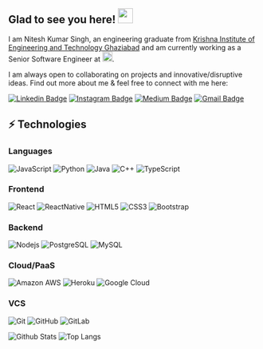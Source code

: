## Glad to see you here! <img src="https://raw.githubusercontent.com/aemmadi/aemmadi/master/wave.gif" width="30px">

I am Nitesh Kumar Singh, an engineering graduate from [Krishna Institute of Engineering and Technology Ghaziabad](https://www.kiet.edu/) and am currently working as a Senior Software Engineer at <a alt="dehaat" href="https://agrevolution.in/"><span><img height="20px" src="https://agrevolution.in/assets/frontend/images/favicon.png"/></span></a>.
<!--I am a tech enthusiast & an open-source advocate.-->
I am always open to collaborating on projects and innovative/disruptive ideas. Find out more about me & feel free to connect with me here:

[![Linkedin Badge](https://img.shields.io/badge/-Nitesh--Singh-blue?style=flat-square&logo=Linkedin&logoColor=green&link=https://www.linkedin.com/in/aksingh10751k/)](https://www.linkedin.com/in/aksingh10751k/)
[![Instagram Badge](https://img.shields.io/badge/-nitesh__singh-purple?style=flat-square&logo=instagram&logoColor=white&link=https://instagram.com/nitesh_singh_baghel/)](https://instagram.com/nitesh_singh_baghel)
[![Medium Badge](https://img.shields.io/badge/-@niteshksingh-03a57a?style=flat-square&labelColor=000000&logo=Medium&link=https://medium.com/@niteshks0129)](https://medium.com/@niteshks0129)
[![Gmail Badge](https://img.shields.io/badge/-niteshks0129@gmail.com-c14438?style=flat-square&logo=Gmail&logoColor=white&link=mailto:niteshks0129@gmail.com)](mailto:niteshks0129@gmail.com)
<!--[![Youtube Badge](https://img.shields.io/badge/-koolkanna-darkred?style=flat-square&logo=youtube&logoColor=white&link=https://www.youtube.com/c/koolkanna)](https://www.youtube.com/c/koolkanna)-->

## ⚡ Technologies
### Languages
![JavaScript](https://img.shields.io/badge/-JavaScript-black?style=flat-square&logo=javascript)
![Python](https://img.shields.io/badge/-Python-black?style=flat-square&logo=Python)
![Java](https://img.shields.io/badge/-java-E34A86?style=flat-square&logo=java)
![C++](https://img.shields.io/badge/-C++-00599C?style=flat-square&logo=c)
![TypeScript](https://img.shields.io/badge/-TypeScript-007ACC?style=flat-square&logo=typescript)
### Frontend
![React](https://img.shields.io/badge/-React-black?style=flat-square&logo=react)
![ReactNative](https://img.shields.io/badge/-ReactNative-black?style=flat-square&logo=react)
![HTML5](https://img.shields.io/badge/-HTML5-E34F26?style=flat-square&logo=html5&logoColor=white)
![CSS3](https://img.shields.io/badge/-CSS3-1572B6?style=flat-square&logo=css3)
![Bootstrap](https://img.shields.io/badge/-Bootstrap-563D7C?style=flat-square&logo=bootstrap)
### Backend
![Nodejs](https://img.shields.io/badge/-Nodejs-black?style=flat-square&logo=Node.js)
![PostgreSQL](https://img.shields.io/badge/-PostgreSQL-336791?style=flat-square&logo=postgresql)
![MySQL](https://img.shields.io/badge/-MySQL-black?style=flat-square&logo=mysql)
### Cloud/PaaS
![Amazon AWS](https://img.shields.io/badge/Amazon%20AWS-232F3E?style=flat-square&logo=amazon-aws)
![Heroku](https://img.shields.io/badge/-Heroku-430098?style=flat-square&logo=heroku)
![Google Cloud](https://img.shields.io/badge/Google%20Cloud-black?style=flat-square&logo=google-cloud)
### VCS
![Git](https://img.shields.io/badge/-Git-black?style=flat-square&logo=git)
![GitHub](https://img.shields.io/badge/-GitHub-181717?style=flat-square&logo=github)
![GitLab](https://img.shields.io/badge/-GitLab-FCA121?style=flat-square&logo=gitlab)

![Github Stats](https://github-readme-stats.vercel.app/api?username=nitesh3539&count_private=true&show_icons=true&include_all_commits=true)
![Top Langs](https://github-readme-stats.vercel.app/api/top-langs/?username=nitesh3539&hide=TeX&layout=compact)

<!--![Visitor Badge](https://visitor-badge.laobi.icu/badge?page_id=aemmadi.aemmadi)-->
<!--
**nitesh3539/nitesh3539** is a ✨ _special_ ✨ repository because its `README.md` (this file) appears on your GitHub profile.

Here are some ideas to get you started:

- 🔭 I’m currently working on ...
- 🌱 I’m currently learning ...
- 👯 I’m looking to collaborate on ...
- 🤔 I’m looking for help with ...
- 💬 Ask me about ...
- 📫 How to reach me: ...
- 😄 Pronouns: ...
- ⚡ Fun fact: ...
![Microsoft Azure](https://img.shields.io/badge/Microsoft%20Azure-232F7E?style=flat-square&logo=microsoft-azure)
![BitBucket](https://img.shields.io/badge/-BitBucket-darkblue?style=flat-square&logo=bitbucket)
![Raspberry Pi](https://img.shields.io/badge/-Raspberry%20Pi-C51A4A?style=flat-square&logo=Raspberry-Pi)

-->
